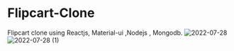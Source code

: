 # Flipcart-Clone
Flipcart clone using Reactjs, Material-ui ,Nodejs , Mongodb. 
![2022-07-28](https://user-images.githubusercontent.com/98448110/181419049-2168056a-73f2-47d9-839c-d38e0fbfaae7.png)
![2022-07-28 (1)](https://user-images.githubusercontent.com/98448110/181419154-3b5d37b2-d5b1-42ab-a9c6-0f6327b9b3b4.png)
